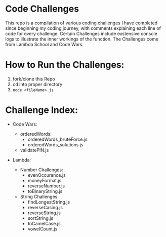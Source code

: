 # Code Challenges

This repo is a compilation of various coding challenges I have completed since beginning my coding journey, with comments explaining each line of code for every challenge. Certain Challenges include exstensive console logs to illustrate the inner workings of the function. The Challenges come from Lambda School and Code Wars.

# How to Run the Challenges:
1. fork/clone this Repo
2. cd into proper directory
3.  ```node <fileName>.js```

# Challenge Index:
- Code Wars:
    - orderedWords:
        * orderedWords_bruteForce.js
        * orderedWords_solutions.js
    * validatePIN.js

- Lambda:
    - Number Challenges:
        * evenOccurance.js
        * moneyFormat.js
        * reverseNumber.js
        * toBinaryString.js
    - String Challenges:
        * findLongestString.js
        * reverseCasing.js
        * reverseString.js
        * sortString.js
        * toCamelCase.js
        * vowelCount.js
